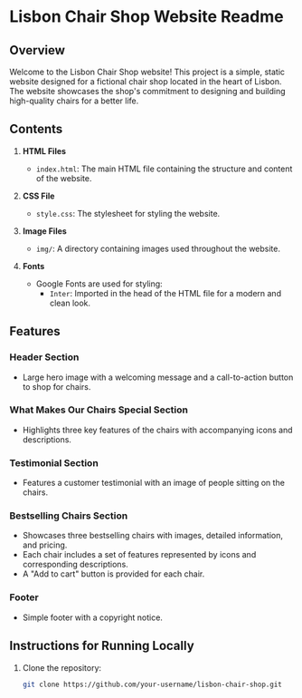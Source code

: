# Lisbon Chair Shop Website Readme

## Overview

Welcome to the Lisbon Chair Shop website! This project is a simple, static website designed for a fictional chair shop located in the heart of Lisbon. The website showcases the shop's commitment to designing and building high-quality chairs for a better life.

## Contents

1. **HTML Files**
   - `index.html`: The main HTML file containing the structure and content of the website.

2. **CSS File**
   - `style.css`: The stylesheet for styling the website.

3. **Image Files**
   - `img/`: A directory containing images used throughout the website.

4. **Fonts**
   - Google Fonts are used for styling:
     - `Inter`: Imported in the head of the HTML file for a modern and clean look.

## Features

### Header Section
- Large hero image with a welcoming message and a call-to-action button to shop for chairs.

### What Makes Our Chairs Special Section
- Highlights three key features of the chairs with accompanying icons and descriptions.

### Testimonial Section
- Features a customer testimonial with an image of people sitting on the chairs.

### Bestselling Chairs Section
- Showcases three bestselling chairs with images, detailed information, and pricing.
- Each chair includes a set of features represented by icons and corresponding descriptions.
- A "Add to cart" button is provided for each chair.

### Footer
- Simple footer with a copyright notice.

## Instructions for Running Locally

1. Clone the repository:

   ```bash
   git clone https://github.com/your-username/lisbon-chair-shop.git

